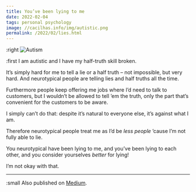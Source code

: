 ```yaml
---
title: You’ve been lying to me
date: 2022-02-04
tags: personal psychology
image: //cacilhas.info/img/autistic.png
permalink: /2022/02/lies.html
---
```

[image]: {{{image}}}
[Medium]: https://cacilhas.medium.com/youve-been-lying-to-me-d6847a0be4c0

:right ![Autism][image]

:first I am autistic and I have my half-truth skill broken.

It’s simply hard for me to tell a lie or a half truth – not impossible, but very
hard. And neurotypical people are telling lies and half truths all the time.

Furthermore people keep offering me jobs where I’d need to talk to customers,
but I wouldn’t be allowed to tell ’em the truth, only the part that’s
convenient for the customers to be aware.

I simply can’t do that: despite it’s natural to everyone else, it’s against
what I am.

Therefore neurotypical people treat me as I’d be *less people* ’cause I’m not
fully able to lie.

You neurotypical have been lying to me, and you’ve been lying to each other,
and you consider yourselves *better* for lying!

I’m not okay with that.

-----

:small Also published on [Medium][].
